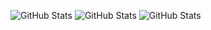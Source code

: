 
![GitHub Stats](https://github-readme-stats.vercel.app/api?username=fonality-code&theme=radical&show_icons=true&hide_border=true&count_private=true)
![GitHub Stats](https://streak-stats.demolab.com?user=fonality-code&theme=radical&hide_border=true)
![GitHub Stats](https://github-readme-stats.vercel.app/api/top-langs/?username=fonality-code&theme=radical&show_icons=true&hide_border=true&layout=compact)

